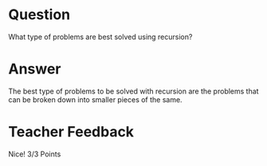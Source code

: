 # Question

What type of problems are best solved using recursion?

# Answer

The best type of problems to be solved with recursion are the problems that can be broken down into smaller pieces of the same.

# Teacher Feedback
Nice!
3/3 Points
